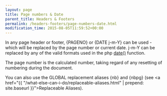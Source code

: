 ```yaml
---
layout: page
title: Page numbers & Date
parent_title: Headers & Footers
permalink: /headers-footers/page-numbers-date.html
modification_time: 2015-08-05T11:59:52+00:00
---
```


In any page header or footer, {PAGENO} or {DATE j-m-Y} can be used - which will be replaced by the page number or current date. j-m-Y can be replaced by any of the valid formats used in the php <a href="http://www.php.net/manual/en/function.date.php" target="_blank">date()</a> function.

The page number is the calculated number, taking regard of any resetting of numbering during the document.

You can also use the GLOBAL replacement aliases {nb} and {nbpg} (see&nbsp;<a href="{{ "/what-else-can-i-do/replaceable-aliases.html" | prepend: site.baseurl }}">Replaceable Aliases</a>).

